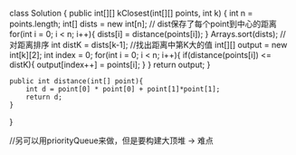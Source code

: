 class Solution {
    public int[][] kClosest(int[][] points, int k) {
        int n = points.length;
        int[] dists = new int[n];      // dist保存了每个point到中心的距离
        for(int i = 0; i < n; i++){
            dists[i] = distance(points[i]);
        }
        Arrays.sort(dists);   // 对距离排序
        int distK = dists[k-1];   //找出距离中第K大的值
        int[][] output = new int[k][2];
        int index = 0;
        for(int i = 0; i < n; i++){
            if(distance(points[i]) <= distK){
                output[index++] = points[i];
            }
        }
        return output;
    }

    public int distance(int[] point){
        int d = point[0] * point[0] + point[1]*point[1];
        return d;
    }
}


//另可以用priorityQueue来做，但是要构建大顶堆 -> 难点